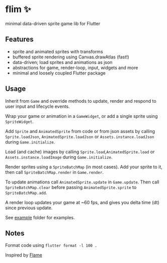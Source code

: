 # flim ✨

minimal data-driven sprite game lib for Flutter

## Features

- sprite and animated sprites with transforms 
- buffered sprite rendering using Canvas.drawAtlas (fast!)
- data-driven; load sprites and animations as json
- abstractions for game, render-loop, input, widgets and more
- minimal and loosely coupled Flutter package

## Usage

Inherit from `Game` and override methods to update, render and respond 
to user input and lifecycle events.

Wrap your game or animation in a `GameWidget`, or add a single sprite using 
`SpriteWidget`.

Add `Sprite` and `AnimatedSprite` from code or from json assets by calling
`Sprite.loadJson`, `AnimatedSprite.loadJson` or `Assets.instance.loadJson` 
during `Game.initialize`.

Load (and cache) images by calling `Sprite.load`,`AnimatedSprite.load` or 
`Assets.instance.loadImage` during `Game.initialize`.

Render sprites using a `SpriteBatchMap` (in most cases). Add your sprite to it,
then call `SpriteBatchMap.render` in `Game.render`.

To update animations call `AnimatedSprite.update` in `Game.update`. Then call
`SpriteBatchMap.clear` before passing `AnimatedSprite.sprite` to 
`SpriteBatchMap.add`.

A render loop updates your game at ~60 fps, and gives you delta time (dt) since 
previous update.

See [example](example) folder for examples.

## Notes

Format code using `flutter format -l 100 .`

Inspired by [Flame](https://github.com/flame-engine/flame)
